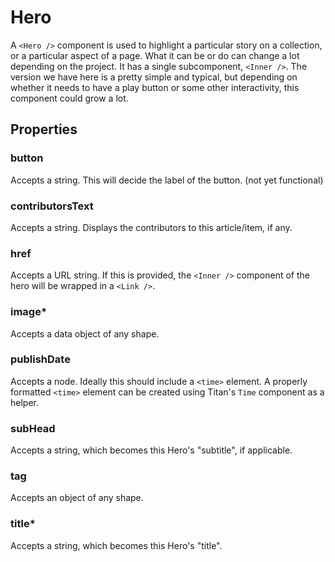 # Hero

A `<Hero />` component is used to highlight a particular story on a collection, or a particular aspect of a page. What it can be or do can change a lot depending on the project. It has a single subcomponent, `<Inner />`. The version we have here is a pretty simple and typical, but depending on whether it needs to have a play button or some other interactivity, this component could grow a lot.

## Properties

### button

Accepts a string. This will decide the label of the button. (not yet functional)

### contributorsText

Accepts a string. Displays the contributors to this article/item, if any.

### href

Accepts a URL string. If this is provided, the `<Inner />` component of the hero will be wrapped in a `<Link />`.

### image\*

Accepts a data object of any shape.

### publishDate

Accepts a node. Ideally this should include a `<time>` element. A properly formatted `<time>` element can be created using Titan's `Time` component as a helper.

### subHead

Accepts a string, which becomes this Hero's "subtitle", if applicable.

### tag

Accepts an object of any shape.

### title\*

Accepts a string, which becomes this Hero's "title".
